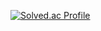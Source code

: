 [![Solved.ac Profile](http://mazassumnida.wtf/api/generate_badge?boj=sila0319)](https://solved.ac/sila0319)







<!---
sila0319/sila0319 is a ✨ special ✨ repository because its `README.md` (this file) appears on your GitHub profile.
You can click the Preview link to take a look at your changes.
--->
